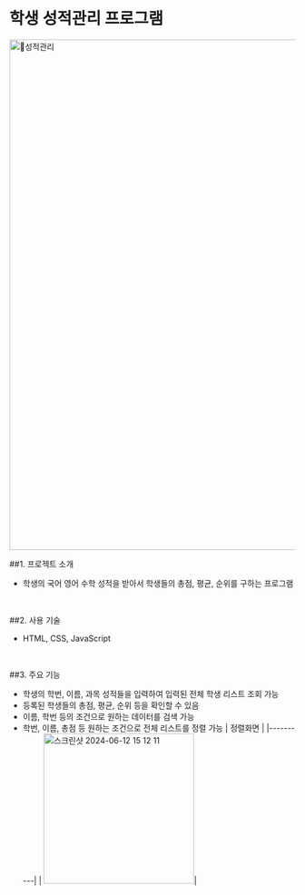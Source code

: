 # 학생 성적관리 프로그램


<img width="900" alt="성적관리" src="https://github.com/ROKTIC/project_sms/assets/38402914/498e4768-01c0-4b1f-9a13-42261bb7945a">


##1. 프로젝트 소개

-  학생의 국어 영어 수학 성적을 받아서 학생들의 총점, 평균, 순위를 구하는 프로그램

<br>

##2. 사용 기술

-  HTML, CSS, JavaScript</b>

<br>

##3. 주요 기능

-  학생의 학번, 이름, 과목 성적들을 입력하여 입력된 전체 학생 리스트 조회 가능
-  등록된 학생들의 총점, 평균, 순위 등을 확인할 수 있음
-  이름, 학번 등의 조건으로 원하는 데이터를 검색 가능
-  학번, 이름, 총점 등 원하는 조건으로 전체 리스트를 정렬 가능
  | 정렬화면 |
|----------|
| <img width="265" alt="스크린샷 2024-06-12 15 12 11" src="https://github.com/ROKTIC/project_sms/assets/38402914/2d5954e6-0d9b-408a-a319-a54def7f2fdd">|



